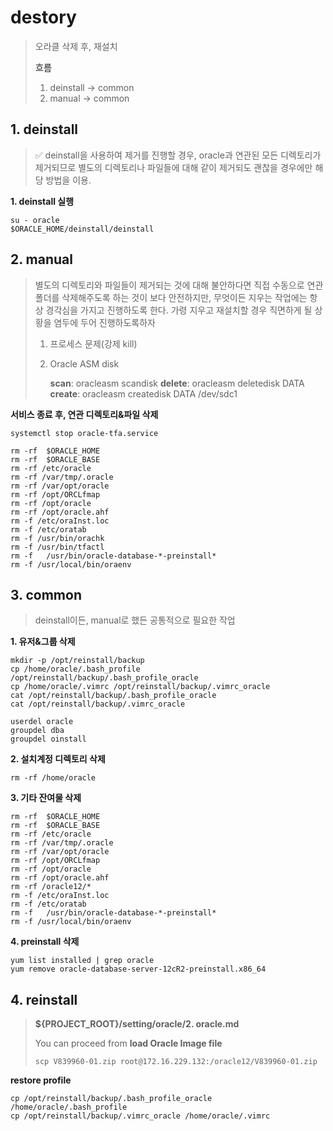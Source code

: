 # destory

> 오라클 삭제 후, 재설치
>
> **흐름**
>
> 1. deinstall -> common
> 2. manual -> common

## 1. deinstall

> ✅ deinstall을 사용하여 제거를 진행할 경우, 
> oracle과 연관된 모든 디렉토리가 제거되므로
> 별도의 디렉토리나 파일들에 대해 같이 제거되도 괜찮을 경우에만 해당 방법을 이용.

**1. deinstall 실행**

```shell
su - oracle
$ORACLE_HOME/deinstall/deinstall
```

## 2. manual

> 별도의 디렉토리와 파일들이 제거되는 것에 대해 불안하다면
> 직접 수동으로 연관 폴더를 삭제해주도록 하는 것이 보다 안전하지만,
> 무엇이든 지우는 작업에는 항상 경각심을 가지고 진행하도록 한다.
> 가령 지우고 재설치할 경우 직면하게 될 상황을 염두에 두어 진행하도록하자
>
> 1. 프로세스 문제(강제 kill)
>
> 2. Oracle ASM disk
>
>    **scan**: oracleasm scandisk
>    **delete**: oracleasm deletedisk DATA
>    **create**: oracleasm createdisk DATA /dev/sdc1

**서비스 종료 후, 연관 디렉토리&파일 삭제**

```shell
systemctl stop oracle-tfa.service

rm -rf  $ORACLE_HOME
rm -rf  $ORACLE_BASE
rm -rf /etc/oracle
rm -rf /var/tmp/.oracle
rm -rf /var/opt/oracle
rm -rf /opt/ORCLfmap
rm -rf /opt/oracle
rm -rf /opt/oracle.ahf
rm -f /etc/oraInst.loc
rm -f /etc/oratab
rm -f /usr/bin/orachk
rm -f /usr/bin/tfactl
rm -f	/usr/bin/oracle-database-*-preinstall*
rm -f /usr/local/bin/oraenv
```

## 3. common

> deinstall이든, manual로 했든 공통적으로 필요한 작업

**1. 유저&그룹 삭제**

```shell
mkdir -p /opt/reinstall/backup
cp /home/oracle/.bash_profile /opt/reinstall/backup/.bash_profile_oracle
cp /home/oracle/.vimrc /opt/reinstall/backup/.vimrc_oracle
cat /opt/reinstall/backup/.bash_profile_oracle
cat /opt/reinstall/backup/.vimrc_oracle

userdel oracle
groupdel dba
groupdel oinstall
```

**2. 설치계정 디렉토리 삭제**

```shell
rm -rf /home/oracle
```

 **3. 기타 잔여물 삭제**

```shell
rm -rf  $ORACLE_HOME
rm -rf  $ORACLE_BASE
rm -rf /etc/oracle
rm -rf /var/tmp/.oracle
rm -rf /var/opt/oracle
rm -rf /opt/ORCLfmap
rm -rf /opt/oracle 
rm -rf /opt/oracle.ahf
rm -rf /oracle12/*
rm -f /etc/oraInst.loc
rm -f /etc/oratab
rm -f	/usr/bin/oracle-database-*-preinstall*
rm -f /usr/local/bin/oraenv
```

**4. preinstall 삭제**

```shell
yum list installed | grep oracle
yum remove oracle-database-server-12cR2-preinstall.x86_64
```

## 4. reinstall

> **${PROJECT_ROOT}/setting/oracle/2. oracle.md**
>
> You can proceed from **load Oracle Image file**
> ```shell
> scp V839960-01.zip root@172.16.229.132:/oracle12/V839960-01.zip
> ```

**restore profile**

```shell
cp /opt/reinstall/backup/.bash_profile_oracle /home/oracle/.bash_profile
cp /opt/reinstall/backup/.vimrc_oracle /home/oracle/.vimrc
```

